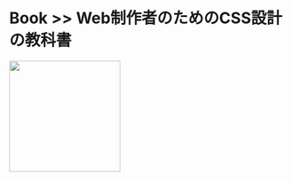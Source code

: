# Book >> Web制作者のためのCSS設計の教科書

<img src="https://cover.openbd.jp/9784844336358.jpg" style="width: 200px"/>